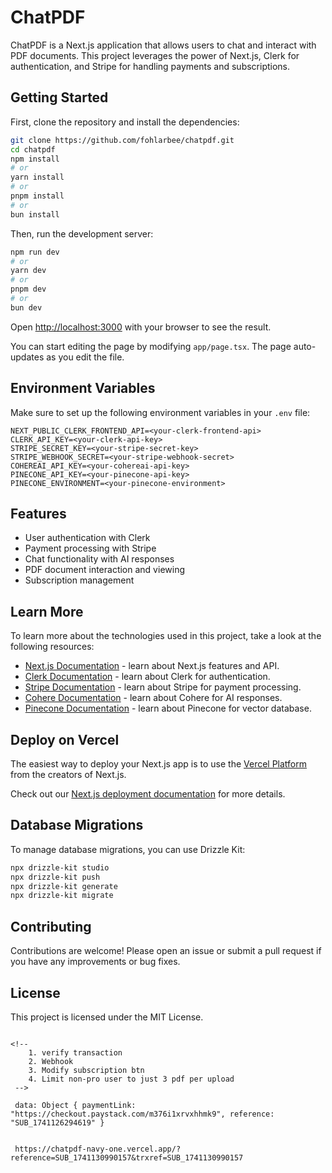# ChatPDF

ChatPDF is a Next.js application that allows users to chat and interact with PDF documents. This project leverages the power of Next.js, Clerk for authentication, and Stripe for handling payments and subscriptions.

## Getting Started

First, clone the repository and install the dependencies:

```bash
git clone https://github.com/fohlarbee/chatpdf.git
cd chatpdf
npm install
# or
yarn install
# or
pnpm install
# or
bun install
```

Then, run the development server:

```bash
npm run dev
# or
yarn dev
# or
pnpm dev
# or
bun dev
```

Open [http://localhost:3000](http://localhost:3000) with your browser to see the result.

You can start editing the page by modifying `app/page.tsx`. The page auto-updates as you edit the file.

## Environment Variables

Make sure to set up the following environment variables in your `.env` file:

```env
NEXT_PUBLIC_CLERK_FRONTEND_API=<your-clerk-frontend-api>
CLERK_API_KEY=<your-clerk-api-key>
STRIPE_SECRET_KEY=<your-stripe-secret-key>
STRIPE_WEBHOOK_SECRET=<your-stripe-webhook-secret>
COHEREAI_API_KEY=<your-cohereai-api-key>
PINECONE_API_KEY=<your-pinecone-api-key>
PINECONE_ENVIRONMENT=<your-pinecone-environment>
```

## Features

- User authentication with Clerk
- Payment processing with Stripe
- Chat functionality with AI responses
- PDF document interaction and viewing
- Subscription management

## Learn More

To learn more about the technologies used in this project, take a look at the following resources:

- [Next.js Documentation](https://nextjs.org/docs) - learn about Next.js features and API.
- [Clerk Documentation](https://clerk.dev/docs) - learn about Clerk for authentication.
- [Stripe Documentation](https://stripe.com/docs) - learn about Stripe for payment processing.
- [Cohere Documentation](https://docs.cohere.ai) - learn about Cohere for AI responses.
- [Pinecone Documentation](https://docs.pinecone.io) - learn about Pinecone for vector database.

## Deploy on Vercel

The easiest way to deploy your Next.js app is to use the [Vercel Platform](https://vercel.com/new?utm_medium=default-template&filter=next.js&utm_source=create-next-app&utm_campaign=create-next-app-readme) from the creators of Next.js.

Check out our [Next.js deployment documentation](https://nextjs.org/docs/app/building-your-application/deploying) for more details.

## Database Migrations

To manage database migrations, you can use Drizzle Kit:

```bash
npx drizzle-kit studio
npx drizzle-kit push
npx drizzle-kit generate
npx drizzle-kit migrate
```

## Contributing

Contributions are welcome! Please open an issue or submit a pull request if you have any improvements or bug fixes.

## License

This project is licensed under the MIT License.

<!-- ```bash
npx drizzle-kit studio
npx drizzle-kit push
npx drizzle-kit generate
npx drizzle-kit migrate-->

<!--Why does the
    const loader = new PDFLoader(file);
    const loadedDocs = await loader.load();
    don't read a file of 'Dad's neco result' or 'Mum's neco result' type -->


``` -->

<!-- 
    1. verify transaction
    2. Webhook
    3. Modify subscription btn
    4. Limit non-pro user to just 3 pdf per upload
 -->

 data: Object { paymentLink: "https://checkout.paystack.com/m376i1xrvxhhmk9", reference: "SUB_1741126294619" }


 https://chatpdf-navy-one.vercel.app/?reference=SUB_1741130990157&trxref=SUB_1741130990157